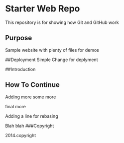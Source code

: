 # Starter Web Repo

This repository is for showing how Git and GitHub work

## Purpose

Sample website with plenty of files for demos

##Deployment
Simple Change for deplyment

##Introduction

## How To Continue
Adding more
some more

final more

Adding a line for rebasing


Blah 
blah
###Copyright

2014.copyright